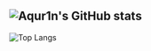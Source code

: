 ![Aqur1n's GitHub stats](https://github-readme-stats.vercel.app/api?username=aqur1n&show_icons=true&theme=tokyonight)
-
![Top Langs](https://github-readme-stats.vercel.app/api/top-langs/?username=aqur1n&layout=compact&theme=tokyonight)
